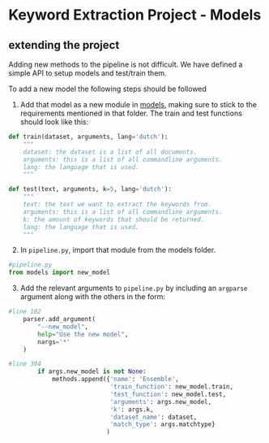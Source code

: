 # Keyword Extraction Project - Models

## extending the project
Adding new methods to the pipeline is not difficult.
We have defined a simple API to setup models and test/train them.

To add a new model the following steps should be followed



1. Add that model as a new module in [models](models), making sure to stick
to the requirements mentioned in that folder. The train and test functions should look like this:

```python
def train(dataset, arguments, lang='dutch'):
	"""
	dataset: the dataset is a list of all documents.
	arguments: this is a list of all commandline arguments.
	lang: the language that is used.
	"""

```
```python
def test(text, arguments, k=5, lang='dutch'):
	"""
	text: the text we want to extract the keywords from.
	arguments: this is a list of all commandline arguments.
	k: the amount of keywords that should be returned.
	lang: the language that is used.
	"""
```

2. In `pipeline.py`, import that module from the models folder.

```python
#pipeline.py
from models import new_model
```

3. Add the relevant arguments to `pipeline.py` by including an `argparse` argument
along with the others in the form:
```python
#line 182
    parser.add_argument(
        "--new_model",
        help="Use the new model",
        nargs='*'
    )
```
```python
#line 304
        if args.new_model is not None:
            methods.append({'name': 'Ensemble',
                            'train_function': new_model.train,
                            'test_function': new_model.test,
                            'arguments': args.new_model,
                            'k': args.k,
                            'dataset_name': dataset,
                            'match_type': args.matchtype}
                           )

```


